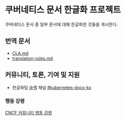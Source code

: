 # 쿠버네티스 문서 한글화 프로젝트

쿠버네티스 문서 중 일부 문서에 대해 한글화한 것들을 게시한다.

## 번역 문서

- [CLA.md](CLA.ko.md)
- [translation-rules.md](translation-rules.md)

## 커뮤니티, 토론, 기여 및 지원

- 한글화팀 [슬랙](http://slack.k8s.io/) 채널 [#kubernetes-docs-ko](https://kubernetes.slack.com/archives/CA1MMR86S)

### 행동 강령

[CNCF 커뮤니티 행동 강령](https://github.com/cncf/foundation/blob/master/code-of-conduct-languages/ko.md)
